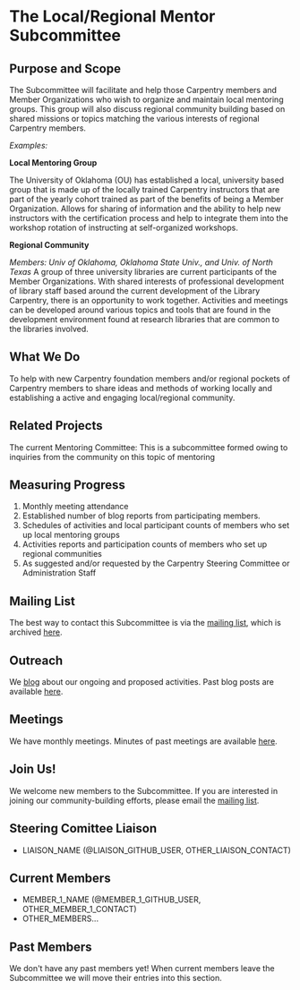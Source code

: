 # The Local/Regional Mentor Subcommittee


## Purpose and Scope

The Subcommittee will facilitate and help those Carpentry members and Member Organizations who wish to  organize and maintain local mentoring groups. This group will also discuss regional community building based on shared missions or topics matching the various interests of regional Carpentry members. 

*Examples:*
	
**Local Mentoring Group**

The University of Oklahoma (OU) has established a local, university based group that is made up of the locally trained Carpentry instructors that are part of the yearly cohort trained as part of the benefits of being a Member Organization. Allows for sharing of information and the ability to help new instructors with the certification process and help to integrate them into the workshop rotation of instructing at self-organized workshops. 

**Regional Community**

*Members: Univ of Oklahoma, Oklahoma State Univ., and Univ. of North Texas*
A group of three university libraries are current participants of the Member Organizations. With shared interests of professional development of library staff based around the current development of the Library Carpentry, there is an opportunity to work together. Activities and meetings can be developed around various topics and tools that are found in the development environment found at research libraries that are common to the libraries involved.



## What We Do

To help with new Carpentry foundation members and/or regional pockets of Carpentry members to share ideas and methods of working locally and establishing a active and engaging local/regional community. 

## Related Projects

The current Mentoring Committee: This is a subcommittee formed owing to inquiries from the community on this topic of mentoring 

## Measuring Progress

1. Monthly meeting attendance
1. Established number of blog reports from participating members. 
1. Schedules of activities and local participant counts of members who set up local mentoring groups 
1. Activities reports and participation counts of members who set up regional communities
1. As suggested and/or requested by the Carpentry Steering Committee or Administration Staff

## Mailing List

The best way to contact this Subcommittee is via the [mailing
list][mailing-list], which is archived [here][mailing-list-archives].

## Outreach

We [blog][] about our ongoing and proposed activities.  Past blog
posts are available [here][blog-archives].

## Meetings

We have monthly meetings.  Minutes of past meetings are available
[here](minutes).

## Join Us!

We welcome new members to the Subcommittee.  If you are interested in
joining our community-building efforts, please email the [mailing
list](#mailing-list).

## Steering Comittee Liaison

* LIAISON_NAME (@LIAISON_GITHUB_USER, OTHER_LIAISON_CONTACT)

## Current Members

* MEMBER_1_NAME (@MEMBER_1_GITHUB_USER, OTHER_MEMBER_1_CONTACT)
* OTHER_MEMBERS...

## Past Members

We don't have any past members yet!  When current members leave the
Subcommittee we will move their entries into this section.

[blog]: https://software-carpentry.org/blog/
[blog-archives]: https://software-carpentry.org/blog/categories/#SLUG
[mailing-list]: http://lists.software-carpentry.org/listinfo/SLUG
[mailing-list-archives]: http://lists.software-carpentry.org/pipermail/SLUG/
